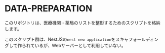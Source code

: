 # DATA-PREPARATION

このリポジトリは、医療機関・薬局のリストを整形するためのスクリプトを格納します。

このスクリプト群は、NestJSの`nest new application`をスキャフォールディングして作られているが、Webサーバーとして利用していない。
